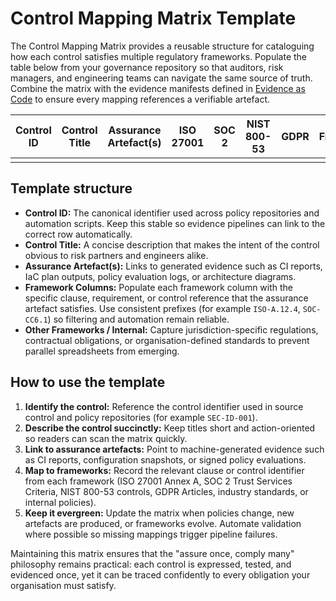# Control Mapping Matrix Template

The Control Mapping Matrix provides a reusable structure for cataloguing how each control satisfies multiple regulatory frameworks. Populate the table below from your governance repository so that auditors, risk managers, and engineering teams can navigate the same source of truth. Combine the matrix with the evidence manifests defined in [Evidence as Code](15_evidence_as_code.md) to ensure every mapping references a verifiable artefact.

| Control ID | Control Title | Assurance Artefact(s) | ISO 27001 | SOC 2 | NIST 800-53 | GDPR | Other Frameworks / Internal |
|------------|---------------|-----------------------|-----------|-------|--------------|------|-----------------------------|
|            |               |                       |           |       |              |      |                             |

## Template structure

- **Control ID:** The canonical identifier used across policy repositories and automation scripts. Keep this stable so evidence pipelines can link to the correct row automatically.
- **Control Title:** A concise description that makes the intent of the control obvious to risk partners and engineers alike.
- **Assurance Artefact(s):** Links to generated evidence such as CI reports, IaC plan outputs, policy evaluation logs, or architecture diagrams.
- **Framework Columns:** Populate each framework column with the specific clause, requirement, or control reference that the assurance artefact satisfies. Use consistent prefixes (for example `ISO-A.12.4`, `SOC-CC6.1`) so filtering and automation remain reliable.
- **Other Frameworks / Internal:** Capture jurisdiction-specific regulations, contractual obligations, or organisation-defined standards to prevent parallel spreadsheets from emerging.

## How to use the template

1. **Identify the control:** Reference the control identifier used in source control and policy repositories (for example `SEC-ID-001`).
2. **Describe the control succinctly:** Keep titles short and action-oriented so readers can scan the matrix quickly.
3. **Link to assurance artefacts:** Point to machine-generated evidence such as CI reports, configuration snapshots, or signed policy evaluations.
4. **Map to frameworks:** Record the relevant clause or control identifier from each framework (ISO 27001 Annex A, SOC 2 Trust Services Criteria, NIST 800-53 controls, GDPR Articles, industry standards, or internal policies).
5. **Keep it evergreen:** Update the matrix when policies change, new artefacts are produced, or frameworks evolve. Automate validation where possible so missing mappings trigger pipeline failures.

Maintaining this matrix ensures that the "assure once, comply many" philosophy remains practical: each control is expressed, tested, and evidenced once, yet it can be traced confidently to every obligation your organisation must satisfy.
